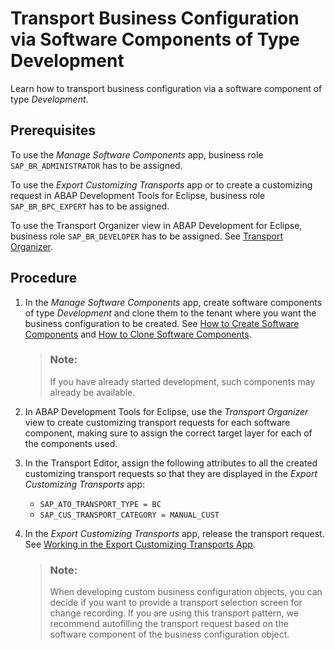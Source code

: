 <!-- loiod801854c951340c396d6cc1900fcaf57 -->

# Transport Business Configuration via Software Components of Type Development

Learn how to transport business configuration via a software component of type *Development*.



<a name="loiod801854c951340c396d6cc1900fcaf57__prereq_vfk_yjw_wsb"/>

## Prerequisites

To use the *Manage Software Components* app, business role `SAP_BR_ADMINISTRATOR` has to be assigned.

To use the *Export Customizing Transports* app or to create a customizing request in ABAP Development Tools for Eclipse, business role `SAP_BR_BPC_EXPERT` has to be assigned.

To use the Transport Organizer view in ABAP Development for Eclipse, business role `SAP_BR_DEVELOPER` has to be assigned. See [Transport Organizer](https://help.sap.com/viewer/5371047f1273405bb46725a417f95433/Cloud/en-US/9c53fba4bf08445286e8b40fd0a6fd03.html).



<a name="loiod801854c951340c396d6cc1900fcaf57__steps_wfk_yjw_wsb"/>

## Procedure

1.  In the *Manage Software Components* app, create software components of type *Development* and clone them to the tenant where you want the business configuration to be created. See [How to Create Software Components](../50-administration-and-ops/how-to-create-software-components-67e2f2e.md) and [How to Clone Software Components](../50-administration-and-ops/how-to-clone-software-components-18564c5.md).

    > ### Note:  
    > If you have already started development, such components may already be available.

2.  In ABAP Development Tools for Eclipse, use the *Transport Organizer* view to create customizing transport requests for each software component, making sure to assign the correct target layer for each of the components used.

3.  In the Transport Editor, assign the following attributes to all the created customizing transport requests so that they are displayed in the *Export Customizing Transports* app:

    -   `SAP_ATO_TRANSPORT_TYPE = BC`
    -   `SAP_CUS_TRANSPORT_CATEGORY = MANUAL_CUST`

4.  In the *Export Customizing Transports* app, release the transport request. See [Working in the Export Customizing Transports App](../50-administration-and-ops/working-in-the-export-customizing-transports-app-cc16fd0.md).

    > ### Note:  
    > When developing custom business configuration objects, you can decide if you want to provide a transport selection screen for change recording. If you are using this transport pattern, we recommend autofilling the transport request based on the software component of the business configuration object.



